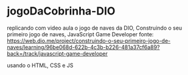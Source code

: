 # jogoDaCobrinha-DIO
replicando com video aula o jogo de naves da DIO,  Construindo o seu primeiro jogo de naves, JavaScript Game Developer
fonte: https://web.dio.me/project/construindo-o-seu-primeiro-jogo-de-naves/learning/96be068d-622b-4c3b-b226-481a37cf6a89?back=/track/javascript-game-developer



usando o HTML, CSS e JS




